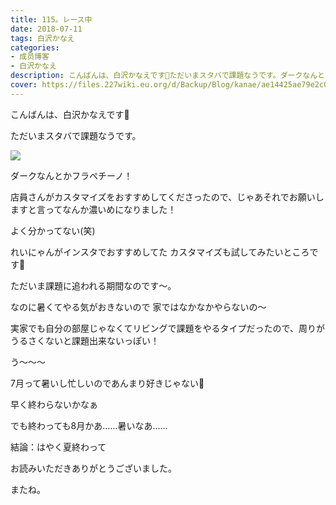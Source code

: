 ```yaml
---
title: 115。レース中
date: 2018-07-11
tags: 白沢かなえ
categories: 
- 成员博客
- 白沢かなえ
description: こんばんは、白沢かなえです🌷ただいまスタバで課題なうです。ダークなんとかフラペチーノ！店員さんがカスタマイズをおすすめしてくださったので、じゃあそれで...
cover: https://files.227wiki.eu.org/d/Backup/Blog/kanae/ae14425ae79e2c067f824e6e83ca7.png 
---
```







こんばんは、白沢かなえです🌷






ただいまスタバで課題なうです。



![](https://files.227wiki.eu.org/d/Backup/Blog/kanae/ae14425ae79e2c067f824e6e83ca7.png)



ダークなんとかフラペチーノ！



店員さんがカスタマイズをおすすめしてくださったので、じゃあそれでお願いしますと言ってなんか濃いめになりました！



よく分かってない(笑)










れいにゃんがインスタでおすすめしてた
カスタマイズも試してみたいところです🌸

















ただいま課題に追われる期間なのです〜。




なのに暑くてやる気がおきないので
家ではなかなかやらないの〜




実家でも自分の部屋じゃなくてリビングで課題をやるタイプだったので、周りがうるさくないと課題出来ないっぽい！










う〜〜〜

7月って暑いし忙しいのであんまり好きじゃない🐶







早く終わらないかなぁ








でも終わっても8月かあ……暑いなあ……









結論：はやく夏終わって














お読みいただきありがとうございました。


またね。


